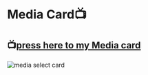 # Media Card:tv:

## :tv:[press here to my Media card](https://github.com/jrspowers/Homeassistant-config/blob/master/dashboards/dashboard1/media_card/media_card.yaml)

![media select card](https://user-images.githubusercontent.com/60328474/117547243-f3312300-b02e-11eb-883d-9866883e8086.png)
